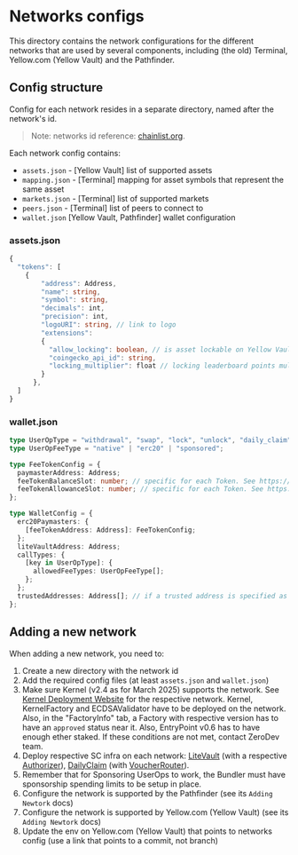 # Networks configs

This directory contains the network configurations for the different networks that are used by several components, including (the old) Terminal, Yellow.com (Yellow Vault) and the Pathfinder.

## Config structure

Config for each network resides in a separate directory, named after the network's id.

> Note: networks id reference: [chainlist.org](https://chainlist.org/).

Each network config contains:

- `assets.json` - [Yellow Vault] list of supported assets
- `mapping.json` - [Terminal] mapping for asset symbols that represent the same asset
- `markets.json` - [Terminal] list of supported markets
- `peers.json` - [Terminal] list of peers to connect to
- `wallet.json` [Yellow Vault, Pathfinder] wallet configuration

### assets.json

```ts
{
  "tokens": [
    {
        "address": Address,
        "name": string,
        "symbol": string,
        "decimals": int,
        "precision": int,
        "logoURI": string, // link to logo
        "extensions":
        {
          "allow_locking": boolean, // is asset lockable on Yellow Vault ?
          "coingecko_api_id": string,
          "locking_multiplier": float // locking leaderboard points multiplier for each $ of asset locked (1.5 means 1.5 points per $ locked)
        }
      },
  ]
}
```

### wallet.json

```ts
type UserOpType = "withdrawal", "swap", "lock", "unlock", "daily_claim", "daily_tap_reward", "mint", "other";
type UserOpFeeType = "native" | "erc20" | "sponsored";

type FeeTokenConfig = {
  paymasterAddress: Address;
  feeTokenBalanceSlot: number; // specific for each Token. See https://docs.soliditylang.org/en/v0.8.25/internals/layout_in_storage.html
  feeTokenAllowanceSlot: number; // specific for each Token. See https://docs.soliditylang.org/en/v0.8.25/internals/layout_in_storage.html
};

type WalletConfig = {
  erc20Paymasters: {
    [feeTokenAddress: Address]: FeeTokenConfig;
  };
  liteVaultAddress: Address;
  callTypes: {
    [key in UserOpType]: {
      allowedFeeTypes: UserOpFeeType[];
    };
  };
  trustedAddresses: Address[]; // if a trusted address is specified as `to` in a userOp, there is no call type rules check
};
```

## Adding a new network

When adding a new network, you need to:

1. Create a new directory with the network id
2. Add the required config files (at least `assets.json` and `wallet.json`)
3. Make sure Kernel (v2.4 as for March 2025) supports the network. See [Kernel Deployment Website](https://kernel-deployments-status.onrender.com/) for the respective network. Kernel, KernelFactory and ECDSAValidator have to be deployed on the network.
   Also, in the "FactoryInfo" tab, a Factory with respective version has to have an `approved` status near it. Also, EntryPoint v0.6 has to have enough ether staked. If these conditions are not met, contact ZeroDev team.
4. Deploy respective SC infra on each network: [LiteVault](https://github.com/layer-3/broker-contracts/blob/master/src/vault/LiteVault.sol) (with a respective [Authorizer](https://github.com/layer-3/broker-contracts/blob/master/src/vault/TimeRangeAuthorizer.sol)), [DailyClaim](https://github.com/layer-3/broker-contracts/blob/master/src/voucher/executors/ClaimExecutor.sol) (with [VoucherRouter](https://github.com/layer-3/broker-contracts/blob/master/src/voucher/VoucherRouter.sol)).
5. Remember that for Sponsoring UserOps to work, the Bundler must have sponsorship spending limits to be setup in place.
6. Configure the network is supported by the Pathfinder (see its `Adding Newtork` docs)
7. Configure the network is supported by Yellow.com (Yellow Vault) (see its `Adding Newtork` docs)
8. Update the env on Yellow.com (Yellow Vault) that points to networks config (use a link that points to a commit, not branch)
